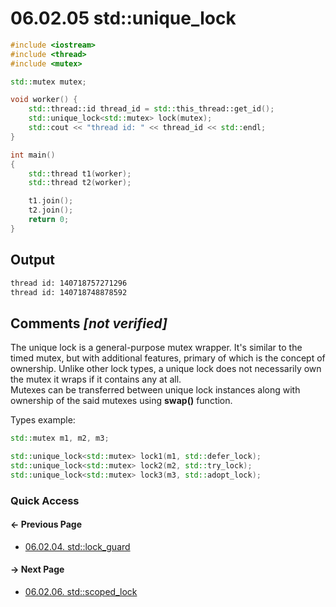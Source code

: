 # 06.02.05 std::unique_lock

```cxx
#include <iostream>
#include <thread>
#include <mutex>

std::mutex mutex;

void worker() {
    std::thread::id thread_id = std::this_thread::get_id();
    std::unique_lock<std::mutex> lock(mutex);
    std::cout << "thread id: " << thread_id << std::endl;
}

int main()
{
    std::thread t1(worker);
    std::thread t2(worker);

    t1.join();
    t2.join();
    return 0;
}

```

## Output

```txt
thread id: 140718757271296
thread id: 140718748878592
```

## Comments *[not verified]*

The unique lock is a general-purpose mutex wrapper. It's similar to the timed mutex, but with additional features, primary of which is the concept of ownership.
Unlike other lock types, a unique lock does not necessarily own the mutex it wraps if it contains any at all.  
Mutexes can be transferred between unique lock instances along with ownership of the said mutexes using **swap()** function.

Types example:

```cxx
std::mutex m1, m2, m3;

std::unique_lock<std::mutex> lock1(m1, std::defer_lock);
std::unique_lock<std::mutex> lock2(m2, std::try_lock);
std::unique_lock<std::mutex> lock3(m3, std::adopt_lock);
```

### Quick Access

<div class="previous_page pagination">

#### &#8592; Previous Page

* [06.02.04. std::lock_guard](./../../06.multithreading/02.mutex/04.lock-guard.md)

</div>
<div class="next_page pagination">

#### &#8594; Next Page

* [06.02.06. std::scoped_lock](./../../06.multithreading/02.mutex/06.scoped-lock.md)

</div>
